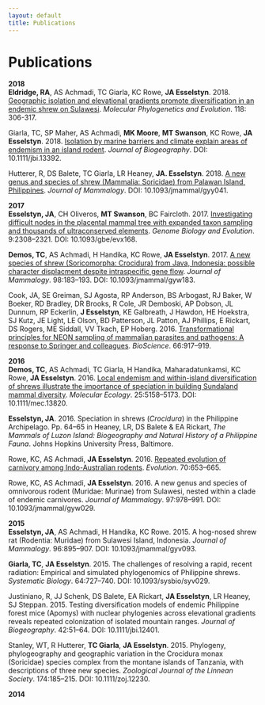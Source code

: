 ```yaml
---
layout: default
title: Publications
---
```


# Publications  

**2018**  
**Eldridge, RA**, AS Achmadi, TC Giarla, KC Rowe, **JA Esselstyn**. 2018. [Geographic isolation and elevational gradients promote diversification in an endemic shrew on Sulawesi](https://dx.doi.org/10.1016/j.ympev.2017.09.018). _Molecular Phylogenetics and Evolution_. 118: 306-317.

Giarla, TC, SP Maher, AS Achmadi, **MK Moore**, **MT Swanson**, KC Rowe, **JA Esselstyn**. 2018. [Isolation by marine barriers and climate explain areas of endemism in an island rodent](https://dx.doi.org/10.1111/jbi.13392). _Journal of Biogeography_. DOI: 10.1111/jbi.13392.

Hutterer, R, DS Balete, TC Giarla, LR Heaney, **JA. Esselstyn**. 2018. [A new genus and species of shrew (Mammalia: Soricidae) from Palawan Island, Philippines](https:dx.doi.org/10.1093/jmammal/gyy041). _Journal of Mammalogy_. DOI: 10.1093/jmammal/gyy041.

**2017**  
**Esselstyn, JA**, CH Oliveros, **MT Swanson**, BC Faircloth. 2017. [Investigating difficult nodes in the placental mammal tree with expanded taxon sampling and thousands of ultraconserved elements](https:dx.doi.org/10.1093/gbe/evx168). *Genome Biology and Evolution*. 9:2308–2321. DOI: 10.1093/gbe/evx168.

**Demos, TC**, AS Achmadi, H Handika, KC Rowe, **JA Esselstyn**. 2017. [A new species of shrew (Soricomorpha: Crocidura) from Java, Indonesia: possible character displacment despite intraspecific gene flow](https://dx.doi.org/10.1093/jmammal/gyw183). *Journal of Mammalogy*. 98:183–193. DOI: 10.1093/jmammal/gyw183.

Cook, JA, SE Greiman, SJ Agosta, RP Anderson, BS Arbogast, RJ Baker, W Boeker, RD Bradley, DR Brooks, R Cole, JR Demboski, AP Dobson, JL Dunnum, RP Eckerlin, **J Esselstyn**, KE Galbreath, J Hawdon, HE Hoekstra, SJ Kutz, JE Light, LE Olson, BD Patterson, JL Patton, AJ Phillips, E Rickart, DS Rogers, ME Siddall, VV Tkach, EP Hoberg. 2016. [Transformational principles for NEON sampling of mammalian parasites and pathogens: A response to Springer and colleagues](https://dx.doi.org/10.1093/biosci/biw123). *BioScience*. 66:917–919.

**2016**  
**Demos, TC**, AS Achmadi, TC Giarla, H Handika, Maharadatunkamsi, KC Rowe, **JA Esselstyn**. 2016. [Local endemism and within-island diversification of shrews illustrate the importance of speciation in building Sundaland mammal diversity](https://dx.doi.org/10.1111/mec.13820). *Molecular Ecology*. 25:5158–5173. DOI: 10.1111/mec.13820.

**Esselstyn, JA**. 2016. Speciation in shrews (*Crocidura*) in the Philippine Archipelago. Pp. 64–65 in Heaney, LR, DS Balete & EA Rickart, *The Mammals of Luzon Island: Biogeography and Natural History of a Philippine Fauna*. Johns Hopkins University Press, Baltimore.

Rowe, KC, AS Achmadi, **JA Esselstyn**. 2016. [Repeated evolution of carnivory among Indo-Australian rodents](https://dx.doi.org/10.1111/evo.12871). *Evolution*. 70:653–665.

Rowe, KC, AS Achmadi, **JA Esselstyn**. 2016. A new genus and species of omnivorous rodent (Muridae: Murinae) from Sulawesi, nested within a clade of endemic carnivores. *Journal of Mammalogy*. 97:978–991. DOI: 10.1093/jmammal/gyw029.

**2015**  
**Esselstyn, JA**, AS Achmadi, H Handika, KC Rowe. 2015. A hog-nosed shrew rat (Rodentia: Muridae) from Sulawesi Island, Indonesia. *Journal of Mammalogy*. 96:895–907. DOI: 10.1093/jmammal/gyv093.

**Giarla, TC**,  **JA Esselstyn**. 2015. The challenges of resolving a rapid, recent radiation: Empirical and simulated phylogenomics of Philippine shrews. *Systematic Biology*. 64:727–740. DOI: 10.1093/sysbio/syv029.

Justiniano, R, JJ Schenk, DS Balete, EA Rickart, **JA Esselstyn**, LR Heaney, SJ Steppan. 2015. Testing diversification models of endemic Philippine forest mice (Apomys) with nuclear phylogenies across elevational gradients reveals repeated colonization of isolated mountain ranges. *Journal of Biogeography*. 42:51–64. DOI: 10.1111/jbi.12401.

Stanley, WT, R Hutterer, **TC Giarla**, **JA Esselstyn**. 2015. Phylogeny, phylogeography and geographic variation in the Crocidura monax (Soricidae) species complex from the montane islands of Tanzania, with descriptions of three new species. *Zoological Journal of the Linnean Society*. 174:185–215. DOI: 10.1111/zoj.12230.

**2014**  

